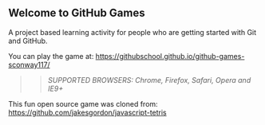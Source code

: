 ## Welcome to GitHub Games

A project based learning activity for people who are getting started with Git and GitHub.

You can play the game at: https://githubschool.github.io/github-games-sconway117/

>> _*SUPPORTED BROWSERS*: Chrome, Firefox, Safari, Opera and IE9+_

This fun open source game was cloned from: https://github.com/jakesgordon/javascript-tetris

